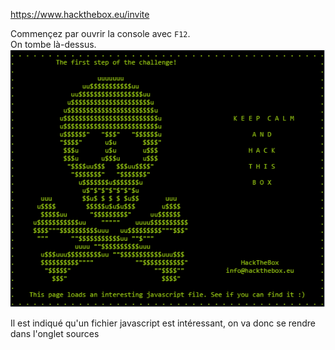 https://www.hackthebox.eu/invite

Commençez par ouvrir la console avec `F12`.<br/>
On tombe là-dessus.<br/>
![Image de la trame](https://github.com/Filtox/Cybersecurity/blob/main/HackTheBox/console.PNG)

Il est indiqué qu'un fichier javascript est intéressant, on va donc se rendre dans l'onglet sources